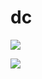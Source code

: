 # dc

![](https://media.giphy.com/media/v1.Y2lkPTc5MGI3NjExcGo1N3BwejFoemRtZGZlYmZ5bngyZnlhc3RnYTFvbzU5MmlsZnNtdSZlcD12MV9pbnRlcm5hbF9naWZfYnlfaWQmY3Q9Zw/UZQCbV4OW1mXdHJNPS/giphy.gif)

![]([https://tenor.com/en-GB/view/marlo-grafikdesign-boy-computing-designer-gif-21955436](https://tenor.com/en-GB/view/homer-simpson-computer-operator-error-gif-11140134))

